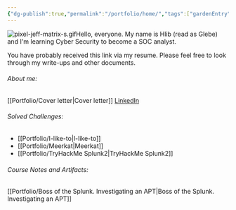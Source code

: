 ```yaml
---
{"dg-publish":true,"permalink":"/portfolio/home/","tags":["gardenEntry"]}
---
```


![pixel-jeff-matrix-s.gif](/img/user/Pasted%20Images/pixel-jeff-matrix-s.gif)Hello, everyone. My name is Hlib (read as Glebe) and I'm learning Cyber Security to become a SOC analyst.

You have probably received this link via my resume. Please feel free to look through my write-ups and other documents.

###### About me:
[[Portfolio/Cover letter\|Cover letter]]
[LinkedIn]( https://www.linkedin.com/in/glebe-shepel/)
###### Solved Challenges:
- [[Portfolio/I-like-to\|I-like-to]]
- [[Portfolio/Meerkat\|Meerkat]]
- [[Portfolio/TryHackMe Splunk2\|TryHackMe Splunk2]] 

###### Course Notes and Artifacts:
[[Portfolio/Boss of the Splunk. Investigating an APT\|Boss of the Splunk. Investigating an APT]]